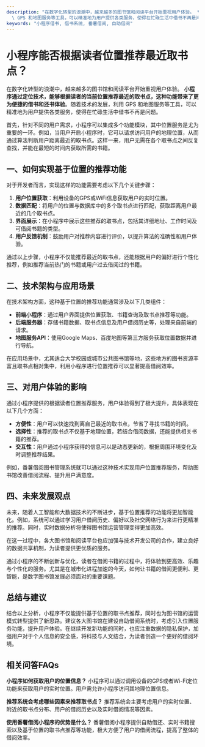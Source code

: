 ```yaml
---
description: "在数字化转型的浪潮中，越来越多的图书馆和阅读平台开始重视用户体验。 **小程序通过定位技术，能够根据读者的当前位置推荐最近的取书点，这种功能带来了更为便捷的借书和还书体验**。随着技术的发展，利用\
  \ GPS 和地图服务等工具，可以精准地为用户提供各类服务，使得在忙碌生活中借书不再是问题。"
keywords: "小程序借书, 借书系统, 番薯借阅, 自助借阅"
---
```

# 小程序能否根据读者位置推荐最近取书点？

在数字化转型的浪潮中，越来越多的图书馆和阅读平台开始重视用户体验。 **小程序通过定位技术，能够根据读者的当前位置推荐最近的取书点，这种功能带来了更为便捷的借书和还书体验**。随着技术的发展，利用 GPS 和地图服务等工具，可以精准地为用户提供各类服务，使得在忙碌生活中借书不再是问题。

首先，针对不同的用户需求，小程序可以集成多个功能模块，其中位置服务是尤为重要的一环。例如，当用户开启小程序时，它可以请求访问用户的地理位置，从而通过算法判断用户距离最近的取书点。这样一来，用户无需在各个取书点之间反复查找，并能在最短的时间内获取所需的书籍。

## 一、如何实现基于位置的推荐功能

对于开发者而言，实现这样的功能需要考虑以下几个关键步骤：

1. **用户位置获取**：利用设备的GPS或WiFi信息获取用户的实时位置。
2. **数据匹配**：将用户的位置与数据库中的多个取书点进行匹配，获取距离用户最近的几个取书点。
3. **界面展示**：在小程序中展示这些推荐的取书点，包括其详细地址、工作时间及可借阅书籍的类型。
4. **用户反馈机制**：鼓励用户对推荐内容进行评价，以提升算法的准确性和用户体验。

通过以上步骤，小程序不仅能推荐最近的取书点，还能根据用户的偏好进行个性化推荐，例如推荐当前热门的书籍或用户过去借阅过的书籍。

## 二、技术架构与应用场景

在技术架构方面，这种基于位置的推荐功能通常涉及以下几类组件：

- **前端小程序**：通过用户界面提供位置获取、书籍查询及取书点推荐等功能。
- **后端服务器**：存储书籍数据、取书点信息及用户借阅历史等，处理来自前端的请求。
- **地图服务API**：使用Google Maps、百度地图等第三方服务获取位置数据并进行导航。

在应用场景中，尤其适合大学校园或城市公共图书馆等地，这些地方的图书资源丰富且取书点相对集中，利用小程序进行位置推荐可以显著提高借阅效率。

## 三、对用户体验的影响

通过小程序提供的根据读者位置推荐服务，用户体验得到了极大提升，具体表现在以下几个方面：

- **方便性**：用户可以快速找到离自己最近的取书点，节省了寻找书籍的时间。
- **选择性**：推荐的取书点不仅基于地理位置，若结合借阅数据，还能提供相关书籍的推荐。
- **交互性**：用户通过小程序获得的信息可以是动态更新的，根据周围环境变化及时调整推荐结果。
  
例如，番薯借阅图书管理系统就可以通过这种技术实现用户位置推荐服务，帮助图书馆改善借阅流程、提升用户满意度。

## 四、未来发展观点

未来，随着人工智能和大数据技术的不断进步，基于位置推荐的功能将更加智能化。例如，系统可以通过学习用户借阅历史、偏好以及社交网络行为来进行更精准的推荐。同时，实时数据分析将使得图书馆运营管理变得更加高效。

在这一过程中，各大图书馆和阅读平台也应加强与技术开发公司的合作，建立良好的数据共享机制，为读者提供更优质的服务。

通过小程序的不断创新与优化，读者在借阅书籍的过程中，将体验到更高效、乐趣与个性化的服务。尤其是在城市化进程加速的今天，如何让书籍的借阅更便利、更智能，是数字图书馆发展必须面对的重要课题。

## 总结与建议

结合以上分析，小程序不仅能提供基于位置的取书点推荐，同时也为图书馆的运营模式转型提供了新思路。建议各大图书馆在建设自助借阅系统时，考虑引入位置服务功能，提升用户体验。在继续开发新功能的同时，也应注重数据的隐私保护，加强用户对于个人信息的安全感，将科技与人文结合，为读者创造一个更好的借阅环境。

## 相关问答FAQs 

**小程序如何获取用户的位置信息？** 
小程序可以通过调用设备的GPS或者Wi-Fi定位功能来获取用户的实时位置。用户需允许小程序访问其地理位置信息。

**推荐系统会考虑哪些因素来推荐取书点？** 
推荐系统会主要考虑用户的实时位置、附近的取书点分布、用户的借阅历史以及实时借阅情况等因素。

**使用番薯借阅小程序的优势是什么？** 
番薯借阅小程序提供自助借还、实时书籍搜索以及基于位置的取书点推荐等功能，极大方便了用户的借阅流程，提高了整体的借阅效率。

